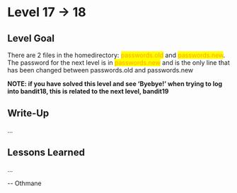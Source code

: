 # Level 17 → 18

## Level Goal

There are 2 files in the homedirectory: <mark style="color:orange;">passwords.old</mark> and <mark style="color:orange;">passwords.new</mark>. The password for the next level is in <mark style="color:orange;">passwords.new</mark> and is the only line that has been changed between passwords.old and passwords.new

**NOTE: if you have solved this level and see ‘Byebye!’ when trying to log into bandit18, this is related to the next level, bandit19**



## Write-Up

...



## Lessons Learned

...



\-- Othmane



